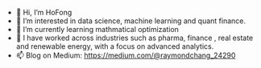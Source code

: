 - 👋 Hi, I’m HoFong
- 👀 I’m interested in data science, machine learning and quant finance.
- 🌱 I’m currently learning mathmatical optimization 
- 💞️ I have worked across industries such as pharma, finance , real estate and renewable energy, with a focus on advanced analytics.
- 📫 Blog on Medium:  https://medium.com/@raymondchang_24290

<!---
hofong428/hofong428 is a ✨ special ✨ repository because its `README.md` (this file) appears on your GitHub profile.
You can click the Preview link to take a look at your changes.
--->
